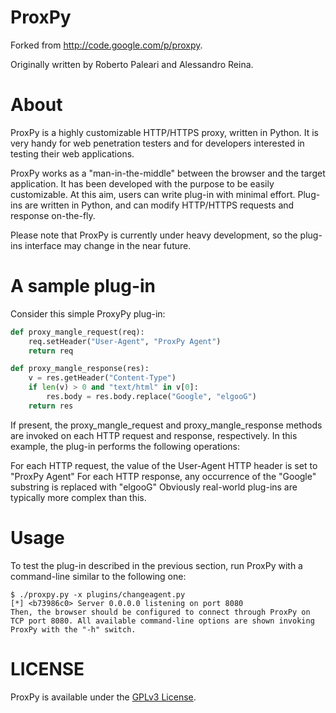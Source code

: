 # ProxPy
Forked from http://code.google.com/p/proxpy.

Originally written by Roberto Paleari and Alessandro Reina.

# About
ProxPy is a highly customizable HTTP/HTTPS proxy, written in Python. It is very handy for web penetration testers and for developers interested in testing their web applications.

ProxPy works as a "man-in-the-middle" between the browser and the target application. It has been developed with the purpose to be easily customizable. At this aim, users can write plug-in with minimal effort. Plug-ins are written in Python, and can modify HTTP/HTTPS requests and response on-the-fly.

Please note that ProxPy is currently under heavy development, so the plug-ins interface may change in the near future.

# A sample plug-in
Consider this simple ProxyPy plug-in:

```python
def proxy_mangle_request(req):
    req.setHeader("User-Agent", "ProxPy Agent")
    return req

def proxy_mangle_response(res):
    v = res.getHeader("Content-Type")
    if len(v) > 0 and "text/html" in v[0]:
        res.body = res.body.replace("Google", "elgooG")
    return res
```
If present, the proxy_mangle_request and proxy_mangle_response methods are invoked on each HTTP request and response, respectively. In this example, the plug-in performs the following operations:

For each HTTP request, the value of the User-Agent HTTP header is set to "ProxPy Agent"
For each HTTP response, any occurrence of the "Google" substring is replaced with "elgooG"
Obviously real-world plug-ins are typically more complex than this.
# Usage
To test the plug-in described in the previous section, run ProxPy with a command-line similar to the following one:
```
$ ./proxpy.py -x plugins/changeagent.py 
[*] <b73986c0> Server 0.0.0.0 listening on port 8080
Then, the browser should be configured to connect through ProxPy on TCP port 8080. All available command-line options are shown invoking ProxPy with the "-h" switch.
```
# LICENSE
ProxPy is available under the [GPLv3 License](https://www.gnu.org/licenses/gpl.html).
